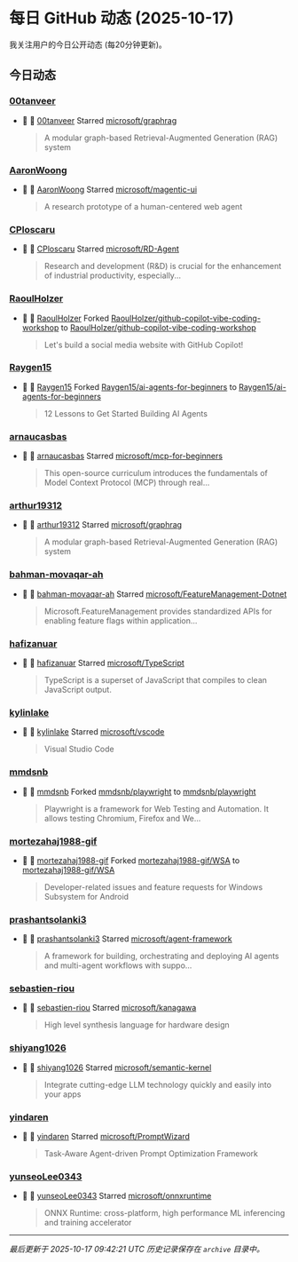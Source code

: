 # 每日 GitHub 动态 (2025-10-17)

我关注用户的今日公开动态 (每20分钟更新)。

## 今日动态

### [00tanveer](https://github.com/00tanveer)
- 🌟 👤 [00tanveer](https://github.com/00tanveer) Starred [microsoft/graphrag](https://github.com/microsoft/graphrag)
  > A modular graph-based Retrieval-Augmented Generation (RAG) system

### [AaronWoong](https://github.com/AaronWoong)
- 🌟 👤 [AaronWoong](https://github.com/AaronWoong) Starred [microsoft/magentic-ui](https://github.com/microsoft/magentic-ui)
  > A research prototype of a human-centered web agent

### [CPloscaru](https://github.com/CPloscaru)
- 🌟 👤 [CPloscaru](https://github.com/CPloscaru) Starred [microsoft/RD-Agent](https://github.com/microsoft/RD-Agent)
  > Research and development (R&D) is crucial for the enhancement of industrial productivity, especially...

### [RaoulHolzer](https://github.com/RaoulHolzer)
- 🍴 👤 [RaoulHolzer](https://github.com/RaoulHolzer) Forked [RaoulHolzer/github-copilot-vibe-coding-workshop](https://github.com/RaoulHolzer/github-copilot-vibe-coding-workshop) to [RaoulHolzer/github-copilot-vibe-coding-workshop](https://github.com/RaoulHolzer/github-copilot-vibe-coding-workshop)
  > Let's build a social media website with GitHub Copilot!

### [Raygen15](https://github.com/Raygen15)
- 🍴 👤 [Raygen15](https://github.com/Raygen15) Forked [Raygen15/ai-agents-for-beginners](https://github.com/Raygen15/ai-agents-for-beginners) to [Raygen15/ai-agents-for-beginners](https://github.com/Raygen15/ai-agents-for-beginners)
  > 12 Lessons to Get Started Building AI Agents

### [arnaucasbas](https://github.com/arnaucasbas)
- 🌟 👤 [arnaucasbas](https://github.com/arnaucasbas) Starred [microsoft/mcp-for-beginners](https://github.com/microsoft/mcp-for-beginners)
  > This open-source curriculum introduces the fundamentals of Model Context Protocol (MCP) through real...

### [arthur19312](https://github.com/arthur19312)
- 🌟 👤 [arthur19312](https://github.com/arthur19312) Starred [microsoft/graphrag](https://github.com/microsoft/graphrag)
  > A modular graph-based Retrieval-Augmented Generation (RAG) system

### [bahman-movaqar-ah](https://github.com/bahman-movaqar-ah)
- 🌟 👤 [bahman-movaqar-ah](https://github.com/bahman-movaqar-ah) Starred [microsoft/FeatureManagement-Dotnet](https://github.com/microsoft/FeatureManagement-Dotnet)
  > Microsoft.FeatureManagement provides standardized APIs for enabling feature flags within application...

### [hafizanuar](https://github.com/hafizanuar)
- 🌟 👤 [hafizanuar](https://github.com/hafizanuar) Starred [microsoft/TypeScript](https://github.com/microsoft/TypeScript)
  > TypeScript is a superset of JavaScript that compiles to clean JavaScript output.

### [kylinlake](https://github.com/kylinlake)
- 🌟 👤 [kylinlake](https://github.com/kylinlake) Starred [microsoft/vscode](https://github.com/microsoft/vscode)
  > Visual Studio Code

### [mmdsnb](https://github.com/mmdsnb)
- 🍴 👤 [mmdsnb](https://github.com/mmdsnb) Forked [mmdsnb/playwright](https://github.com/mmdsnb/playwright) to [mmdsnb/playwright](https://github.com/mmdsnb/playwright)
  > Playwright is a framework for Web Testing and Automation. It allows testing Chromium, Firefox and We...

### [mortezahaj1988-gif](https://github.com/mortezahaj1988-gif)
- 🍴 👤 [mortezahaj1988-gif](https://github.com/mortezahaj1988-gif) Forked [mortezahaj1988-gif/WSA](https://github.com/mortezahaj1988-gif/WSA) to [mortezahaj1988-gif/WSA](https://github.com/mortezahaj1988-gif/WSA)
  > Developer-related issues and feature requests for Windows Subsystem for Android

### [prashantsolanki3](https://github.com/prashantsolanki3)
- 🌟 👤 [prashantsolanki3](https://github.com/prashantsolanki3) Starred [microsoft/agent-framework](https://github.com/microsoft/agent-framework)
  > A framework for building, orchestrating and deploying AI agents and multi-agent workflows with suppo...

### [sebastien-riou](https://github.com/sebastien-riou)
- 🌟 👤 [sebastien-riou](https://github.com/sebastien-riou) Starred [microsoft/kanagawa](https://github.com/microsoft/kanagawa)
  > High level synthesis language for hardware design

### [shiyang1026](https://github.com/shiyang1026)
- 🌟 👤 [shiyang1026](https://github.com/shiyang1026) Starred [microsoft/semantic-kernel](https://github.com/microsoft/semantic-kernel)
  > Integrate cutting-edge LLM technology quickly and easily into your apps

### [yindaren](https://github.com/yindaren)
- 🌟 👤 [yindaren](https://github.com/yindaren) Starred [microsoft/PromptWizard](https://github.com/microsoft/PromptWizard)
  > Task-Aware Agent-driven Prompt Optimization Framework

### [yunseoLee0343](https://github.com/yunseoLee0343)
- 🌟 👤 [yunseoLee0343](https://github.com/yunseoLee0343) Starred [microsoft/onnxruntime](https://github.com/microsoft/onnxruntime)
  > ONNX Runtime: cross-platform, high performance ML inferencing and training accelerator


---
*最后更新于 2025-10-17 09:42:21 UTC*
*历史记录保存在 `archive` 目录中。*
